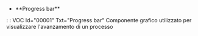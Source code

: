 - \*\*Progress bar\*\*

 :  : VOC Id="00001" Txt="Progress bar"
Componente grafico utilizzato per visualizzare l'avanzamento di un processo

